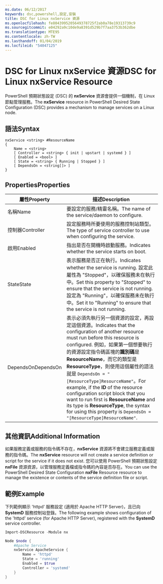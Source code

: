 ```yaml
---
ms.date: 06/12/2017
keywords: dsc,powershell,設定,安裝
title: DSC for Linux nxService 資源
ms.openlocfilehash: fe8043995205649378725f2ab0a78e19313739c9
ms.sourcegitcommit: e04292a9c10de9a8391d529b7f7aa3753b362dbe
ms.translationtype: MTE95
ms.contentlocale: zh-TW
ms.lasthandoff: 01/04/2019
ms.locfileid: "54047125"
---
```

# <a name="dsc-for-linux-nxservice-resource"></a><span data-ttu-id="1a07e-103">DSC for Linux nxService 資源</span><span class="sxs-lookup"><span data-stu-id="1a07e-103">DSC for Linux nxService Resource</span></span>

<span data-ttu-id="1a07e-104">PowerShell 預期狀態設定 (DSC) 的 **nxService** 資源會提供一個機制，在 Linux 節點管理服務。</span><span class="sxs-lookup"><span data-stu-id="1a07e-104">The **nxService** resource in PowerShell Desired State Configuration (DSC) provides a mechanism to manage services on a Linux node.</span></span>

## <a name="syntax"></a><span data-ttu-id="1a07e-105">語法</span><span class="sxs-lookup"><span data-stu-id="1a07e-105">Syntax</span></span>

```
nxService <string> #ResourceName
{
    Name = <string>
    [ Controller = <string> { init | upstart | systemd } ]
    [ Enabled = <bool> ]
    [ State = <string> { Running | Stopped } ]
    [ DependsOn = <string[]> ]
}
```

## <a name="properties"></a><span data-ttu-id="1a07e-106">Properties</span><span class="sxs-lookup"><span data-stu-id="1a07e-106">Properties</span></span>

| <span data-ttu-id="1a07e-107">屬性</span><span class="sxs-lookup"><span data-stu-id="1a07e-107">Property</span></span> | <span data-ttu-id="1a07e-108">描述</span><span class="sxs-lookup"><span data-stu-id="1a07e-108">Description</span></span> |
|---|---|
| <span data-ttu-id="1a07e-109">名稱</span><span class="sxs-lookup"><span data-stu-id="1a07e-109">Name</span></span>| <span data-ttu-id="1a07e-110">要設定的服務/精靈名稱。</span><span class="sxs-lookup"><span data-stu-id="1a07e-110">The name of the service/daemon to configure.</span></span>|
| <span data-ttu-id="1a07e-111">控制器</span><span class="sxs-lookup"><span data-stu-id="1a07e-111">Controller</span></span>| <span data-ttu-id="1a07e-112">設定服務時所要使用的服務控制站類型。</span><span class="sxs-lookup"><span data-stu-id="1a07e-112">The type of service controller to use when configuring the service.</span></span>|
| <span data-ttu-id="1a07e-113">啟用</span><span class="sxs-lookup"><span data-stu-id="1a07e-113">Enabled</span></span>| <span data-ttu-id="1a07e-114">指出是否在開機時啟動服務。</span><span class="sxs-lookup"><span data-stu-id="1a07e-114">Indicates whether the service starts on boot.</span></span>|
| <span data-ttu-id="1a07e-115">State</span><span class="sxs-lookup"><span data-stu-id="1a07e-115">State</span></span>| <span data-ttu-id="1a07e-116">表示服務是否正在執行。</span><span class="sxs-lookup"><span data-stu-id="1a07e-116">Indicates whether the service is running.</span></span> <span data-ttu-id="1a07e-117">設定此屬性為 "Stopped"，以確保服務未在執行中。</span><span class="sxs-lookup"><span data-stu-id="1a07e-117">Set this property to "Stopped" to ensure that the service is not running.</span></span> <span data-ttu-id="1a07e-118">設定為 "Running"，以確保服務未在執行中。</span><span class="sxs-lookup"><span data-stu-id="1a07e-118">Set it to "Running" to ensure that the service is not running.</span></span>|
| <span data-ttu-id="1a07e-119">DependsOn</span><span class="sxs-lookup"><span data-stu-id="1a07e-119">DependsOn</span></span> | <span data-ttu-id="1a07e-120">表示必須先執行另一個資源的設定，再設定這個資源。</span><span class="sxs-lookup"><span data-stu-id="1a07e-120">Indicates that the configuration of another resource must run before this resource is configured.</span></span> <span data-ttu-id="1a07e-121">例如，如果第一個想要執行的資源設定指令碼區塊的**識別碼**是 **ResourceName**，而它的類型是 **ResourceType**，則使用這個屬性的語法就是 `DependsOn = "[ResourceType]ResourceName"`。</span><span class="sxs-lookup"><span data-stu-id="1a07e-121">For example, if the **ID** of the resource configuration script block that you want to run first is **ResourceName** and its type is **ResourceType**, the syntax for using this property is `DependsOn = "[ResourceType]ResourceName"`.</span></span>|

## <a name="additional-information"></a><span data-ttu-id="1a07e-122">其他資訊</span><span class="sxs-lookup"><span data-stu-id="1a07e-122">Additional Information</span></span>

<span data-ttu-id="1a07e-123">如果服務定義或服務的指令碼不存在，**nxService** 資源將不會建立服務定義或服務的指令碼。</span><span class="sxs-lookup"><span data-stu-id="1a07e-123">The **nxService** resource will not create a service definition or script for the service if it does not exist.</span></span> <span data-ttu-id="1a07e-124">您可以使用 PowerShell 預期狀態設定 **nxFile** 資源資源，以管理服務定義檔或指令碼的內容是否存在。</span><span class="sxs-lookup"><span data-stu-id="1a07e-124">You can use the PowerShell Desired State Configuration **nxFile** Resource resource to manage the existence or contents of the service definition file or script.</span></span>

## <a name="example"></a><span data-ttu-id="1a07e-125">範例</span><span class="sxs-lookup"><span data-stu-id="1a07e-125">Example</span></span>

<span data-ttu-id="1a07e-126">下列範例顯示 'httpd' 服務設定 (適用於 Apache HTTP Server)，且已向 **SystemD** 服務控制站登錄。</span><span class="sxs-lookup"><span data-stu-id="1a07e-126">The following example shows configuration of the 'httpd' service (for Apache HTTP Server), registered with the **SystemD** service controller.</span></span>

```powershell
Import-DSCResource -Module nx

Node $node {
    #Apache Service
    nxService ApacheService {
        Name = 'httpd'
        State = 'running'
        Enabled = $true
        Controller = 'systemd'
    }
}
```